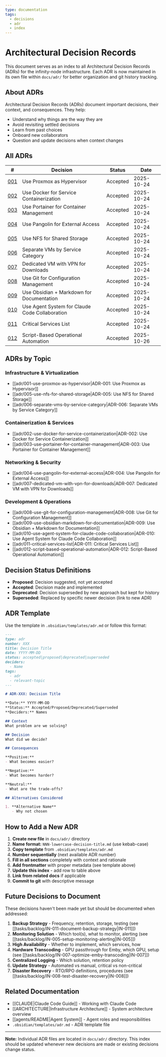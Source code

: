 ```yaml
---
type: documentation
tags:
  - decisions
  - adr
  - index
---
```


# Architectural Decision Records

This document serves as an index to all Architectural Decision Records (ADRs) for the infinity-node infrastructure. Each ADR is now maintained in its own file within `docs/adr/` for better organization and git history tracking.

## About ADRs

Architectural Decision Records (ADRs) document important decisions, their context, and consequences. They help:
- Understand why things are the way they are
- Avoid revisiting settled decisions
- Learn from past choices
- Onboard new collaborators
- Question and update decisions when context changes

## All ADRs

| # | Decision | Status | Date |
|---|----------|--------|------|
| [001](adr/001-use-proxmox-as-hypervisor.md) | Use Proxmox as Hypervisor | Accepted | 2025-10-24 |
| [002](adr/002-use-docker-for-service-containerization.md) | Use Docker for Service Containerization | Accepted | 2025-10-24 |
| [003](adr/003-use-portainer-for-container-management.md) | Use Portainer for Container Management | Accepted | 2025-10-24 |
| [004](adr/004-use-pangolin-for-external-access.md) | Use Pangolin for External Access | Accepted | 2025-10-24 |
| [005](adr/005-use-nfs-for-shared-storage.md) | Use NFS for Shared Storage | Accepted | 2025-10-24 |
| [006](adr/006-separate-vms-by-service-category.md) | Separate VMs by Service Category | Accepted | 2025-10-24 |
| [007](adr/007-dedicated-vm-with-vpn-for-downloads.md) | Dedicated VM with VPN for Downloads | Accepted | 2025-10-24 |
| [008](adr/008-use-git-for-configuration-management.md) | Use Git for Configuration Management | Accepted | 2025-10-24 |
| [009](adr/009-use-obsidian-markdown-for-documentation.md) | Use Obsidian + Markdown for Documentation | Accepted | 2025-10-24 |
| [010](adr/010-use-agent-system-for-claude-code-collaboration.md) | Use Agent System for Claude Code Collaboration | Accepted | 2025-10-24 |
| [011](adr/011-critical-services-list.md) | Critical Services List | Accepted | 2025-10-24 |
| [012](adr/012-script-based-operational-automation.md) | Script-Based Operational Automation | Accepted | 2025-10-26 |

## ADRs by Topic

### Infrastructure & Virtualization
- [[adr/001-use-proxmox-as-hypervisor|ADR-001: Use Proxmox as Hypervisor]]
- [[adr/005-use-nfs-for-shared-storage|ADR-005: Use NFS for Shared Storage]]
- [[adr/006-separate-vms-by-service-category|ADR-006: Separate VMs by Service Category]]

### Containerization & Services
- [[adr/002-use-docker-for-service-containerization|ADR-002: Use Docker for Service Containerization]]
- [[adr/003-use-portainer-for-container-management|ADR-003: Use Portainer for Container Management]]

### Networking & Security
- [[adr/004-use-pangolin-for-external-access|ADR-004: Use Pangolin for External Access]]
- [[adr/007-dedicated-vm-with-vpn-for-downloads|ADR-007: Dedicated VM with VPN for Downloads]]

### Development & Operations
- [[adr/008-use-git-for-configuration-management|ADR-008: Use Git for Configuration Management]]
- [[adr/009-use-obsidian-markdown-for-documentation|ADR-009: Use Obsidian + Markdown for Documentation]]
- [[adr/010-use-agent-system-for-claude-code-collaboration|ADR-010: Use Agent System for Claude Code Collaboration]]
- [[adr/011-critical-services-list|ADR-011: Critical Services List]]
- [[adr/012-script-based-operational-automation|ADR-012: Script-Based Operational Automation]]

## Decision Status Definitions

- **Proposed**: Decision suggested, not yet accepted
- **Accepted**: Decision made and implemented
- **Deprecated**: Decision superseded by new approach but kept for history
- **Superseded**: Replaced by specific newer decision (link to new ADR)

## ADR Template

Use the template in `.obsidian/templates/adr.md` or follow this format:

```markdown
---
type: adr
number: XXX
title: Decision Title
date: YYYY-MM-DD
status: accepted|proposed|deprecated|superseded
deciders:
  - Name
tags:
  - adr
  - relevant-topic
---

# ADR-XXX: Decision Title

**Date:** YYYY-MM-DD
**Status:** Accepted/Proposed/Deprecated/Superseded
**Deciders:** Names

## Context
What problem are we solving?

## Decision
What did we decide?

## Consequences

**Positive:**
- What becomes easier?

**Negative:**
- What becomes harder?

**Neutral:**
- What are the trade-offs?

## Alternatives Considered

1. **Alternative Name**
   - Why not chosen
```

## How to Add a New ADR

1. **Create new file** in `docs/adr/` directory
2. **Name format:** `NNN-lowercase-decision-title.md` (use kebab-case)
3. **Copy template** from `.obsidian/templates/adr.md`
4. **Number sequentially** (next available ADR number)
5. **Fill in all sections** completely with context and rationale
6. **Add frontmatter** with proper metadata (see template above)
7. **Update this index** - add row to table above
8. **Link from related docs** if applicable
9. **Commit to git** with descriptive message

## Future Decisions to Document

These decisions haven't been made yet but should be documented when addressed:

1. **Backup Strategy** - Frequency, retention, storage, testing (see [[tasks/backlog/IN-011-document-backup-strategy|IN-011]])
2. **Monitoring Solution** - Which tool(s), what to monitor, alerting (see [[tasks/backlog/IN-005-setup-monitoring-alerting|IN-005]])
3. **High Availability** - Whether to implement, which services, how
4. **Hardware Transcoding** - GPU passthrough for Emby, which GPU, setup (see [[tasks/backlog/IN-007-optimize-emby-transcoding|IN-007]])
5. **Centralized Logging** - Which solution, retention policy
6. **Update Strategy** - Automated vs manual, critical vs non-critical
7. **Disaster Recovery** - RTO/RPO definitions, procedures (see [[tasks/backlog/IN-008-test-disaster-recovery|IN-008]])

## Related Documentation

- [[CLAUDE|Claude Code Guide]] - Working with Claude Code
- [[ARCHITECTURE|Infrastructure Architecture]] - System architecture overview
- [[agents/README|Agent System]] - Agent roles and responsibilities
- `.obsidian/templates/adr.md` - ADR template file

---

**Note:** Individual ADR files are located in `docs/adr/` directory. This index should be updated whenever new decisions are made or existing decisions change status.
